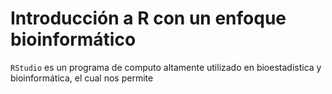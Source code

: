 # Introducción a R con un enfoque bioinformático

`RStudio` es un programa de computo altamente utilizado en bioestadistica y bioinformática, el cual nos permite
